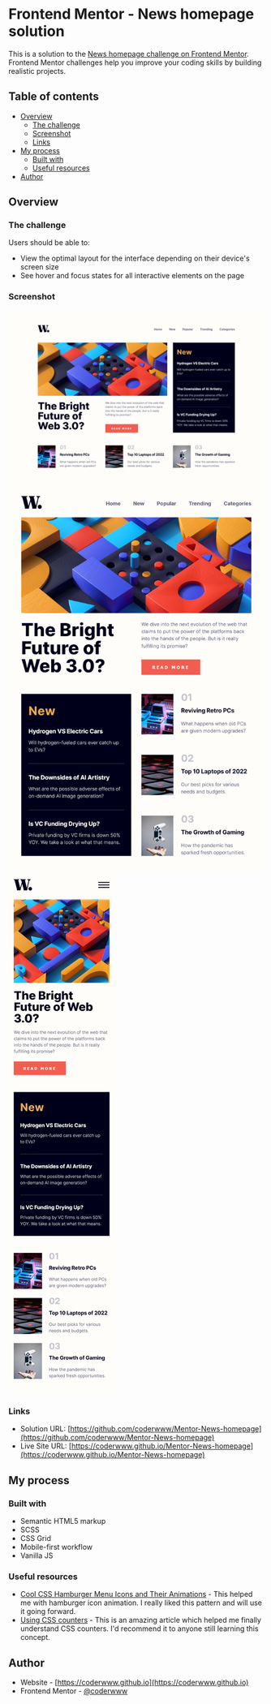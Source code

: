 # Frontend Mentor - News homepage solution

This is a solution to the [News homepage challenge on Frontend Mentor](https://www.frontendmentor.io/challenges/news-homepage-H6SWTa1MFl). Frontend Mentor challenges help you improve your coding skills by building realistic projects. 

## Table of contents

- [Overview](#overview)
  - [The challenge](#the-challenge)
  - [Screenshot](#screenshot)
  - [Links](#links)
- [My process](#my-process)
  - [Built with](#built-with)
  - [Useful resources](#useful-resources)
- [Author](#author)

## Overview

### The challenge

Users should be able to:

- View the optimal layout for the interface depending on their device's screen size
- See hover and focus states for all interactive elements on the page

### Screenshot

![](./screenshots/screenshot-desktop.png)
![](./screenshots/screenshot-tablet.png)
![](./screenshots/screenshot-mobile.png)


### Links

- Solution URL: [https://github.com/coderwww/Mentor-News-homepage](https://github.com/coderwww/Mentor-News-homepage)
- Live Site URL: [https://coderwww.github.io/Mentor-News-homepage](https://coderwww.github.io/Mentor-News-homepage)

## My process

### Built with

- Semantic HTML5 markup
- SCSS
- CSS Grid
- Mobile-first workflow
- Vanilla JS

### Useful resources

- [Cool CSS Hamburger Menu Icons and Their Animations](https://www.sliderrevolution.com/resources/css-hamburger-menu/) - This helped me with hamburger icon animation. I really liked this pattern and will use it going forward.
- [Using CSS counters](https://developer.mozilla.org/en-US/docs/Web/CSS/CSS_Counter_Styles/Using_CSS_counters) - This is an amazing article which helped me finally understand CSS counters. I'd recommend it to anyone still learning this concept.

## Author

- Website - [https://coderwww.github.io](https://coderwww.github.io)
- Frontend Mentor - [@coderwww](https://www.frontendmentor.io/profile/coderwww)
